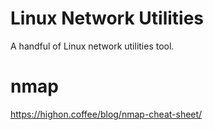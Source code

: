 # Linux Network Utilities

A handful of Linux network utilities tool.
# nmap

https://highon.coffee/blog/nmap-cheat-sheet/
